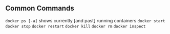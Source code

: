 ## Common Commands

`docker ps [-a]` shows currently [and past] running containers
`docker start`
`docker stop`
`docker restart`
`docker kill`
`docker rm`
`docker inspect`
